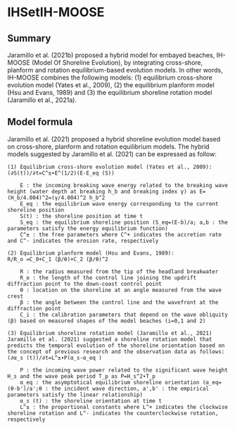 # IHSetIH-MOOSE

## Summary

Jaramillo et al. (2021b) proposed a hybrid model for embayed beaches, IH-MOOSE (Model Of Shoreline Evolution), by integrating cross-shore, planform and rotation equilibrium-based evolution models. In other words, IH-MOOSE combines the following models: (1) equilibrium cross-shore evolution model (Yates et al., 2009), (2) the equilibrium planform model (Hsu and Evans, 1989) and (3) the equilibrium shoreline rotation model (Jaramillo et al., 2021a).

## Model formula

Jaramillo et al. (2021) proposed a hybrid shoreline evolution model based on cross-shore, planform and rotation equilibrium models. The hybrid models suggested by Jaramillo et al. (2021) can be expressed as follow:

```text
(1) Equilibrium cross-shore evolution model (Yates et al., 2009):
(∂S(t))/∂t=C^±∙E^(1/2)(E-E_eq (S))

	E : the incoming breaking wave energy related to the breaking wave height (water depth at breaking h_b and breaking index γ) as E=(H_b/4.004)^2=(γ/4.004)^2 h_b^2
	E_eq : the equilibrium wave energy corresponding to the current shoreline position
	S(t) : the shoreline position at time t
	S_eq : the equilibrium shoreline position (S_eq=(E-b)/a; a,b : the parameters satisfy the energy equilibrium function)
	C^± : the free parameters where C^+ indicates the accretion rate and C^- indicates the erosion rate, respectively

(2) Equilibrium planform model (Hsu and Evans, 1989):
R/R_o =C_0+C_1 (β/θ)+C_2 (β/θ)^2

	R : the radius measured from the tip of the headland breakwater
	R_o : the length of the control line joining the updrift diffraction point to the down-coast control point
	θ : location on the shoreline at an angle measured from the wave crest
	β : the angle between the control line and the wavefront at the diffraction point
	C_i : the calibration parameters that depend on the wave obliquity (β) based on measured shapes of the model beaches (i=0,1 and 2)

(3) Equilibrium shoreline rotation model (Jaramillo et al., 2021)
Jaramillo et al. (2021) suggested a shoreline rotation model that predicts the temporal evolution of the shoreline orientation based on the concept of previous research and the observation data as follows:
(∂α_s (t))/∂t=L^±∙P(α_s-α_eq )

	P : the incoming wave power related to the significant wave height H_s and the wave peak period T_p as P=H_s^2∙T_p
	α_eq : the asymptotical equilibrium shoreline orientation (α_eq=(θ-b')/a';θ : the incident wave direction, a',b' : the empirical parameters satisfy the linear relationship)
	α_s (t) : the shoreline orientation at time t
	L^± : the proportional constants where L^+ indicates the clockwise shoreline rotation and L^- indicates the counterclockwise rotation, respectively
```